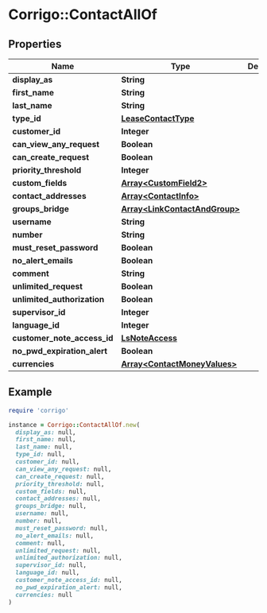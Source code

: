 # Corrigo::ContactAllOf

## Properties

| Name | Type | Description | Notes |
| ---- | ---- | ----------- | ----- |
| **display_as** | **String** |  | [optional] |
| **first_name** | **String** |  | [optional] |
| **last_name** | **String** |  | [optional] |
| **type_id** | [**LeaseContactType**](LeaseContactType.md) |  | [optional] |
| **customer_id** | **Integer** |  | [optional] |
| **can_view_any_request** | **Boolean** |  | [optional] |
| **can_create_request** | **Boolean** |  | [optional] |
| **priority_threshold** | **Integer** |  | [optional] |
| **custom_fields** | [**Array&lt;CustomField2&gt;**](CustomField2.md) |  | [optional] |
| **contact_addresses** | [**Array&lt;ContactInfo&gt;**](ContactInfo.md) |  | [optional] |
| **groups_bridge** | [**Array&lt;LinkContactAndGroup&gt;**](LinkContactAndGroup.md) |  | [optional] |
| **username** | **String** |  | [optional] |
| **number** | **String** |  | [optional] |
| **must_reset_password** | **Boolean** |  | [optional] |
| **no_alert_emails** | **Boolean** |  | [optional] |
| **comment** | **String** |  | [optional] |
| **unlimited_request** | **Boolean** |  | [optional] |
| **unlimited_authorization** | **Boolean** |  | [optional] |
| **supervisor_id** | **Integer** |  | [optional] |
| **language_id** | **Integer** |  | [optional] |
| **customer_note_access_id** | [**LsNoteAccess**](LsNoteAccess.md) |  | [optional] |
| **no_pwd_expiration_alert** | **Boolean** |  | [optional] |
| **currencies** | [**Array&lt;ContactMoneyValues&gt;**](ContactMoneyValues.md) |  | [optional] |

## Example

```ruby
require 'corrigo'

instance = Corrigo::ContactAllOf.new(
  display_as: null,
  first_name: null,
  last_name: null,
  type_id: null,
  customer_id: null,
  can_view_any_request: null,
  can_create_request: null,
  priority_threshold: null,
  custom_fields: null,
  contact_addresses: null,
  groups_bridge: null,
  username: null,
  number: null,
  must_reset_password: null,
  no_alert_emails: null,
  comment: null,
  unlimited_request: null,
  unlimited_authorization: null,
  supervisor_id: null,
  language_id: null,
  customer_note_access_id: null,
  no_pwd_expiration_alert: null,
  currencies: null
)
```

